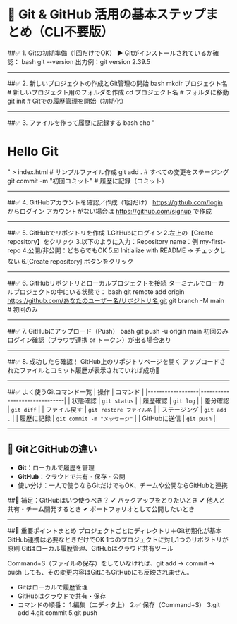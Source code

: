 # 📝 Git & GitHub 活用の基本ステップまとめ（CLI不要版）

##✅ 1. Gitの初期準備（1回だけでOK）
▶ Gitがインストールされているか確認：
bash
git --version
出力例：git version 2.39.5

---

##✅ 2. 新しいプロジェクトの作成とGit管理の開始
bash
mkdir プロジェクト名       # 新しいプロジェクト用のフォルダを作成
cd プロジェクト名          # フォルダに移動
git init                   # Gitでの履歴管理を開始（初期化）

---

##✅ 3. ファイルを作って履歴に記録する
bash
cho "<h1>Hello Git</h1>" > index.html   # サンプルファイル作成
git add .                                # すべての変更をステージング
git commit -m "初回コミット"             # 履歴に記録（コミット）

---

##✅ 4. GitHubアカウントを確認／作成（1回だけ）
https://github.com/login からログイン
アカウントがない場合は https://github.com/signup で作成

---

##✅ 5. GitHubでリポジトリを作成
1.GitHubにログイン
2.左上の【Create repository】をクリック
3.以下のように入力：Repository name：例 my-first-repo
4.公開/非公開：どちらでもOK
5.☑️ Initialize with README → チェックしない
6.[Create repository] ボタンをクリック

---

##✅ 6. GitHubリポジトリとローカルプロジェクトを接続
ターミナルでローカルプロジェクトの中にいる状態で：
bash
git remote add origin https://github.com/あなたのユーザー名/リポジトリ名.git
git branch -M main      # 初回のみ

---

##✅ 7. GitHubにアップロード（Push）
bash
git push -u origin main
初回のみログイン確認（ブラウザ連携 or トークン）が出る場合あり

---

##✅ 8. 成功したら確認！
GitHub上のリポジトリページを開く
アップロードされたファイルとコミット履歴が表示されていれば成功🎉

---

##✅ よく使うGitコマンド一覧
| 操作             | コマンド                     |
|------------------|------------------------------|
| 状態確認         | `git status`                 |
| 履歴確認         | `git log`                    |
| 差分確認         | `git diff`                   |
| ファイル戻す     | `git restore ファイル名`     |
| ステージング     | `git add .`                  |
| 履歴に記録       | `git commit -m "メッセージ"` |
| GitHubに送信     | `git push`                   |

---

## 🧠 GitとGitHubの違い
- **Git**：ローカルで履歴を管理
- **GitHub**：クラウドで共有・保存・公開
- 使い分け：一人で使うならGitだけでもOK、チームや公開ならGitHubと連携

##🧠 補足：GitHubはいつ使うべき？
✔ バックアップをとりたいとき
✔ 他人と共有・チーム開発するとき
✔ ポートフォリオとして公開したいとき

---

##📌 重要ポイントまとめ
プロジェクトごとにディレクトリ＋Git初期化が基本
GitHub連携は必要なときだけでOK
1つのプロジェクトに対し1つのリポジトリが原則
Gitはローカル履歴管理、GitHubはクラウド共有ツール

Command+S（ファイルの保存）をしていなければ、git add → commit → push しても、その変更内容はGitにもGitHubにも反映されません。
- Gitはローカルで履歴管理
- GitHubはクラウドで共有・保存
- コマンドの順番：
1.編集（エディタ上）
2.✅ 保存（Command+S）
3.git add
4.git commit
5.git push